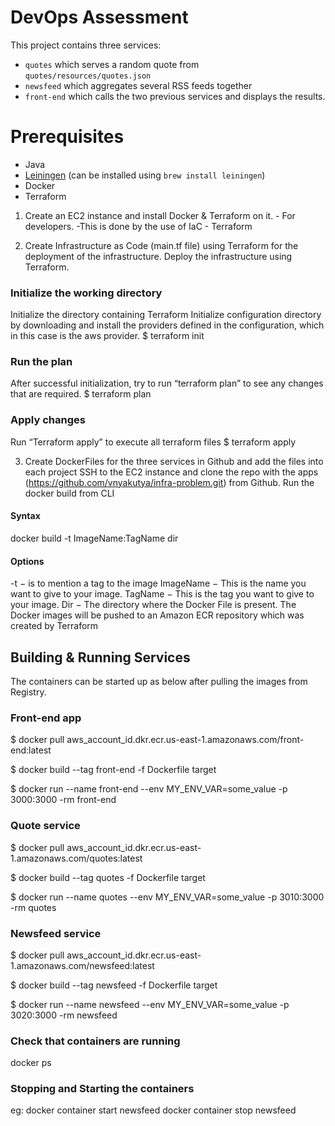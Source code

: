 # DevOps Assessment

This project contains three services:

* `quotes` which serves a random quote from `quotes/resources/quotes.json`
* `newsfeed` which aggregates several RSS feeds together
* `front-end` which calls the two previous services and displays the results.

# Prerequisites

* Java
* [Leiningen](http://leiningen.org/) (can be installed using `brew install leiningen`)
* Docker
* Terraform

1. Create an EC2 instance and install Docker & Terraform on it. - For developers.
-This is done by the use of IaC - Terraform

2. Create Infrastructure as Code (main.tf file) using Terraform for the deployment of the infrastructure. 
Deploy the infrastructure using Terraform. 

### Initialize the working directory
Initialize the directory containing Terraform
Initialize configuration directory by downloading and install the providers defined in the configuration, which in this case is the aws provider.
$ terraform init

### Run the plan
After successful initialization, try to run “terraform plan” to see any changes that are required.
$ terraform plan

### Apply changes
Run “Terraform apply” to execute all terraform files
$ terraform apply


3. Create DockerFiles for the three services in Github and add the files into each project
SSH to the EC2 instance and clone the repo with the apps (https://github.com/vnyakutya/infra-problem.git) from Github. 
Run the docker build from CLI 

#### Syntax
docker build  -t ImageName:TagName dir
#### Options
-t − is to mention a tag to the image
  ImageName − This is the name you want to give to your image.
  TagName − This is the tag you want to give to your image.
  Dir − The directory where the Docker File is present.
The Docker images will be pushed to an Amazon ECR repository which was created by Terraform


## Building & Running Services

The containers can be started up as below after pulling the images from Registry.

### Front-end app
$ docker pull aws_account_id.dkr.ecr.us-east-1.amazonaws.com/front-end:latest

$ docker build --tag front-end -f Dockerfile target

$ docker run --name front-end --env MY_ENV_VAR=some_value -p 3000:3000 -rm front-end

### Quote service
$ docker pull aws_account_id.dkr.ecr.us-east-1.amazonaws.com/quotes:latest

$ docker build --tag quotes -f Dockerfile target

$ docker run --name quotes --env MY_ENV_VAR=some_value -p 3010:3000 -rm quotes

### Newsfeed service
$ docker pull aws_account_id.dkr.ecr.us-east-1.amazonaws.com/newsfeed:latest

$ docker build --tag newsfeed -f Dockerfile target

$ docker run --name newsfeed --env MY_ENV_VAR=some_value -p 3020:3000 -rm newsfeed

### Check that containers are running

docker ps

### Stopping and Starting the containers
eg: 
docker container start newsfeed
docker container stop newsfeed
